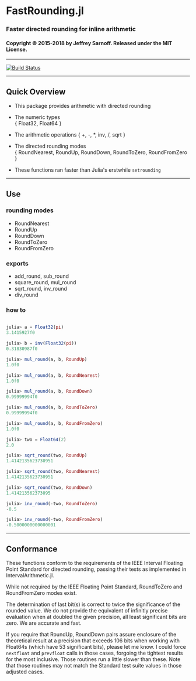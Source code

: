 # FastRounding.jl
### Faster directed rounding for inline arithmetic


#### Copyright © 2015-2018 by Jeffrey Sarnoff.  Released under the MIT License.

-----

[![Build Status](https://travis-ci.org/JeffreySarnoff/FastRounding.jl.svg?branch=master)](https://travis-ci.org/JeffreySarnoff/FastRounding.jl)

-----


## Quick Overview

* This package provides arithmetic with directed rounding

* The numeric types    
  { Float32, Float64 }
  
* The arithmetic operations
  { +, -, *, inv, /, sqrt }     

* The directed rounding modes    
  { RoundNearest, RoundUp, RoundDown, RoundToZero, RoundFromZero }
  
* These functions ran faster than Julia's erstwhile `setrounding`

-------

## Use

### rounding modes

- RoundNearest
- RoundUp
- RoundDown
- RoundToZero
- RoundFromZero

### exports

- add_round, sub_round
- square_round, mul_round
- sqrt_round, inv_round
- div_round

### how to

```julia

julia> a = Float32(pi)
3.1415927f0

julia> b = inv(Float32(pi))
0.31830987f0

julia> mul_round(a, b, RoundUp)
1.0f0

julia> mul_round(a, b, RoundNearest)
1.0f0

julia> mul_round(a, b, RoundDown)
0.99999994f0

julia> mul_round(a, b, RoundToZero)
0.99999994f0

julia> mul_round(a, b, RoundFromZero)
1.0f0

julia> two = Float64(2)
2.0

julia> sqrt_round(two, RoundUp)
1.4142135623730951

julia> sqrt_round(two, RoundNearest)
1.4142135623730951

julia> sqrt_round(two, RoundDown)
1.414213562373095

julia> inv_round(-two, RoundToZero)
-0.5

julia> inv_round(-two, RoundFromZero)
-0.5000000000000001
```

-------

## Conformance

These functions conform to the requirements of the IEEE Interval Floating Point Standard
for directed rounding, passing their tests as implemented in IntervalArithmetic.jl.

While not required by the IEEE Floating Point Standard, RoundToZero and RoundFromZero modes exist.

The determination of last bit(s) is correct to twice the significance of the rounded value.
We do not provide the equivalent of infinitly precise evaluation when at doubled the given
precision, all least significant bits are zero.  We are accurate and fast.

If you require that RoundUp, RoundDown pairs assure enclosure of the theoretical result
at a precision that exceeds 106 bits when working with Float64s (which have 53 significant bits),
please let me know.  I could force `nextfloat` and `prevfloat` calls in those cases, forgoing
the tightest results for the most inclusive.  Those routines run a little slower than these.
Note that those routines may not match the Standard test suite values in those adjusted cases.

